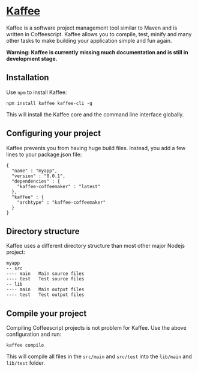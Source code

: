 [Kaffee](http://fabianm.github.com/kaffee)
===========================================
Kaffee is a software project management tool similar to Maven and is written in Coffeescript.
Kaffee allows you to compile, test, minify and many other tasks to make building your application simple and fun again.

**Warning: Kaffee is currently missing much documentation and is still in development stage.**

Installation
------------
Use `npm` to install Kaffee:

    npm install kaffee kaffee-cli -g
    
This will install the Kaffee core and the command line interface globally.

Configuring your project
------------------------
Kaffee prevents you from having huge build files. Instead, you add a few lines to your package.json file:

    {
      "name" : "myapp",
      "version" : "0.0.1",
      "dependencies" : {
        "kaffee-coffeemaker" : "latest"
      },
      "kaffee" : {
        "archtype" : "kaffee-coffeemaker"
      }
    }

Directory structure
-------------------
Kaffee uses a different directory structure than most other major Nodejs project:

    myapp
    -- src
    ---- main   Main source files
    ---- test   Test source files
    -- lib
    ---- main   Main output files
    ---- test   Test output files

Compile your project
--------------------
Compiling Coffeescript projects is not problem for Kaffee. Use the above configuration and run:

    kaffee compile
    
This will compile all files in the `src/main` and `src/test` into the `lib/main` and `lib/test` folder.
